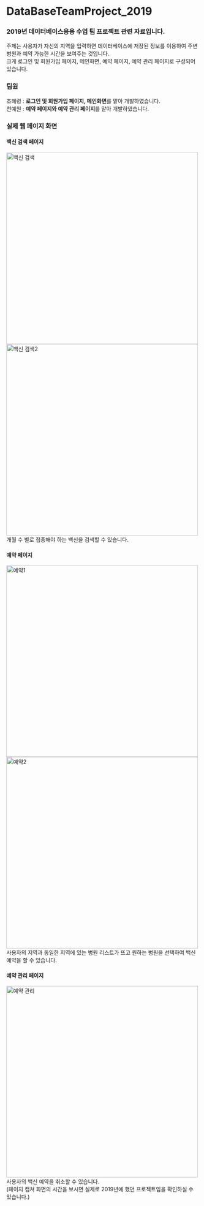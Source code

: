 # DataBaseTeamProject_2019

### 2019년 데이터베이스응용 수업 팀 프로젝트 관련 자료입니다.
주제는 사용자가 자신의 지역을 입력하면 데이터베이스에 저장된 정보를 이용하여 주변 병원과 예약 가능한 시간을 보여주는 것입니다.<br>
크게 로그인 및 회원가입 페이지, 메인화면, 예약 페이지, 예약 관리 페이지로 구성되어 있습니다.

### 팀원
조혜령 : **로그인 및 회원가입 페이지, 메인화면**를 맡아 개발하였습니다.<br>
천예원 : **예약 페이지와 예약 관리 페이지**를 맡아 개발하였습니다.<br>


### 실제 웹 페이지 화면
#### 백신 검색 페이지
<img width="500" alt="백신 검색" src="https://user-images.githubusercontent.com/51360315/139916197-24e34c3b-ace0-47ec-a15a-4c3a6bc60700.png">
<img width="500" alt="백신 검색2" src="https://user-images.githubusercontent.com/51360315/139916509-58e46f7c-e082-4b54-8468-18735af63229.png">
개월 수 별로 접종해야 하는 백신을 검색할 수 있습니다.  

#### 예약 페이지
<img width="500" alt="예약1" src="https://user-images.githubusercontent.com/51360315/139916788-188afb1f-eca4-4c73-a0cc-4abb2b5e0fde.png">
<img width="500" alt="예약2" src="https://user-images.githubusercontent.com/51360315/139916801-a25e3330-948c-4e04-99dd-646c28d4edb2.png">
사용자의 지역과 동일한 지역에 있는 병원 리스트가 뜨고 원하는 병원을 선택하여 백신 예약을 할 수 있습니다.  

#### 예약 관리 페이지
<img width="500" alt="예약 관리" src="https://user-images.githubusercontent.com/51360315/139916975-231f6542-3891-42bb-a262-ea7c258a263b.png">
사용자의 백신 예약을 취소할 수 있습니다.
<br>
(페이지 캡쳐 화면의 시간을 보시면 실제로 2019년에 했던 프로젝트임을 확인하실 수 있습니다.)
